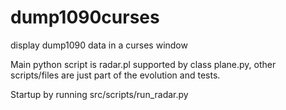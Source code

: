 # dump1090curses
display dump1090 data in a curses window 

Main python script is radar.pl supported by class plane.py, other scripts/files 
are just part of the evolution and tests.

Startup by running src/scripts/run_radar.py
